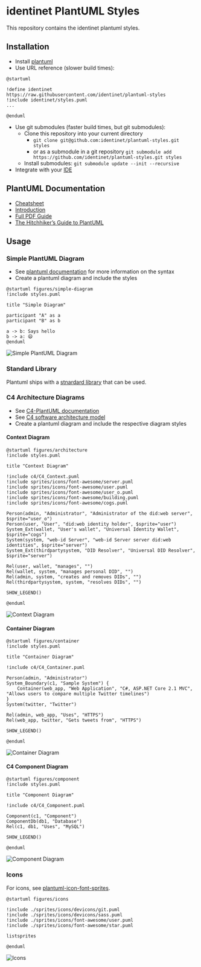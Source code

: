 # identinet PlantUML Styles

This repository contains the identinet plantuml styles.

## Installation

- Install [plantuml](https://plantuml.com)
- Use URL reference (slower build times):

```
@startuml

!define identinet https://raw.githubusercontent.com/identinet/plantuml-styles
!include identinet/styles.puml
...

@enduml
```

- Use git submodules (faster build times, but git submodules):
  - Clone this repository into your current directory
    - `git clone git@github.com:identinet/plantuml-styles.git styles`
    - or as a submodule in a git repository
      `git submodule add https://github.com/identinet/plantuml-styles.git styles`
  - Install submodules: `git submodule update --init --recursive`
- Integrate with your [IDE](https://plantuml.com/starting)

## PlantUML Documentation

- [Cheatsheet](https://blog.anoff.io/puml-cheatsheet.pdf)
- [Introduction](https://plantuml.com/starting)
- [Full PDF Guide](https://plantuml.com/guide)
- [The Hitchhiker’s Guide to PlantUML](https://crashedmind.github.io/PlantUMLHitchhikersGuide)

## Usage

### Simple PlantUML Diagram

- See [plantuml documentation](https://plantuml.com) for more information on the
  syntax
- Create a plantuml diagram and include the styles

```
@startuml figures/simple-diagram
!include styles.puml

title "Simple Diagram"

participant "A" as a
participant "B" as b

a -> b: Says hello
b -> a: 😄
@enduml
```

![Simple PlantUML Diagram](figures/simple-diagram.svg)

### Standard Library

Plantuml ships with a
[stnardard library](https://github.com/plantuml/plantuml-stdlib) that can be
used.

### C4 Architecture Diagrams

- See
  [C4-PlantUML documentation](https://github.com/plantuml-stdlib/C4-PlantUML)
- See [C4 software architecture model](https://c4model.com/)
- Create a plantuml diagram and include the respective diagram styles

#### Context Diagram

```
@startuml figures/architecture
!include styles.puml

title "Context Diagram"

!include c4/C4_Context.puml
!include sprites/icons/font-awesome/server.puml
!include sprites/icons/font-awesome/user.puml
!include sprites/icons/font-awesome/user_o.puml
!include sprites/icons/font-awesome/building.puml
!include sprites/icons/font-awesome/cogs.puml

Person(admin, "Administrator", "Administrator of the did:web server", $sprite="user_o")
Person(user, "User", "did:web identity holder", $sprite="user")
System_Ext(wallet, "User's wallet", "Universal Identity Wallet", $sprite="cogs")
System(system, "web-id Server", "web-id Server server did:web identities", $sprite="server")
System_Ext(thirdpartysystem, "DID Resolver", "Universal DID Resolver", $sprite="server")

Rel(user, wallet, "manages", "")
Rel(wallet, system, "manages personal DID", "")
Rel(admin, system, "creates and removes DIDs", "")
Rel(thirdpartysystem, system, "resolves DIDs", "")

SHOW_LEGEND()

@enduml
```

![Context Diagram](figures/architecture.svg)

#### Container Diagram

```
@startuml figures/container
!include styles.puml

title "Container Diagram"

!include c4/C4_Container.puml

Person(admin, "Administrator")
System_Boundary(c1, "Sample System") {
    Container(web_app, "Web Application", "C#, ASP.NET Core 2.1 MVC", "Allows users to compare multiple Twitter timelines")
}
System(twitter, "Twitter")

Rel(admin, web_app, "Uses", "HTTPS")
Rel(web_app, twitter, "Gets tweets from", "HTTPS")

SHOW_LEGEND()

@enduml
```

![Container Diagram](figures/container.svg)

#### C4 Component Diagram

```
@startuml figures/component
!include styles.puml

title "Component Diagram"

!include c4/C4_Component.puml

Component(c1, "Component")
ComponentDb(db1, "Database")
Rel(c1, db1, "Uses", "MySQL")

SHOW_LEGEND()

@enduml
```

![Component Diagram](figures/component.svg)

### Icons

For icons, see
[plantuml-icon-font-sprites](https://github.com/tupadr3/plantuml-icon-font-sprites).

```
@startuml figures/icons

!include ./sprites/icons/devicons/git.puml
!include ./sprites/icons/devicons/sass.puml
!include ./sprites/icons/font-awesome/user.puml
!include ./sprites/icons/font-awesome/star.puml

listsprites

@enduml
```

![Icons](figures/icons.svg)
